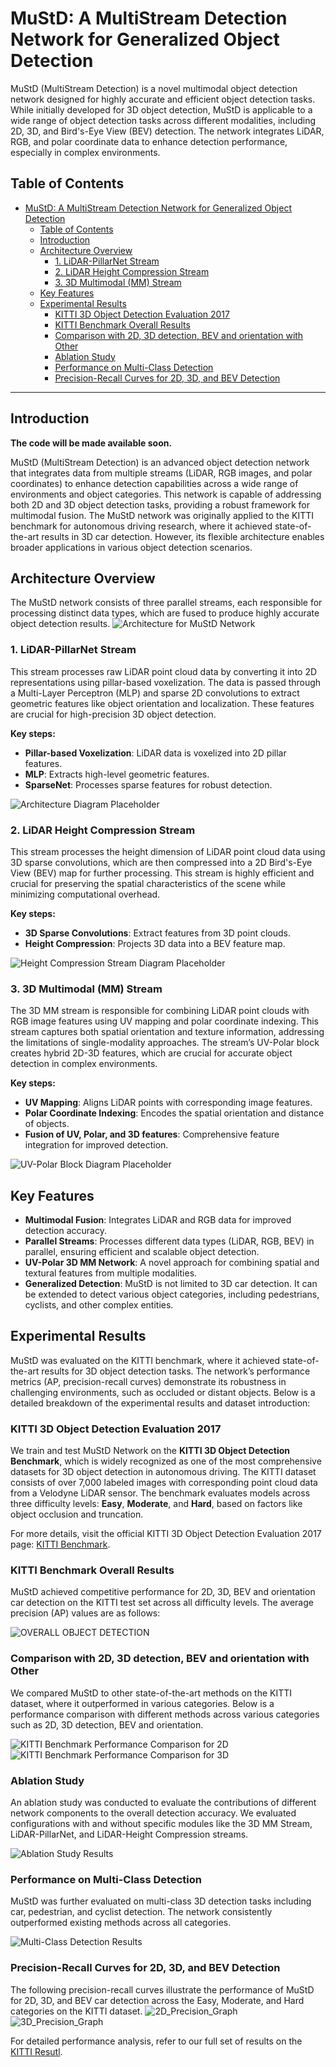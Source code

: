 # MuStD: A MultiStream Detection Network for Generalized Object Detection

MuStD (MultiStream Detection) is a novel multimodal object detection network designed for highly accurate and efficient object detection tasks. While initially developed for 3D object detection, MuStD is applicable to a wide range of object detection tasks across different modalities, including 2D, 3D, and Bird's-Eye View (BEV) detection. The network integrates LiDAR, RGB, and polar coordinate data to enhance detection performance, especially in complex environments.

## Table of Contents

- [MuStD: A MultiStream Detection Network for Generalized Object Detection](#mustd-a-multistream-detection-network-for-generalized-object-detection)
  - [Table of Contents](#table-of-contents)
  - [Introduction](#introduction)
  - [Architecture Overview](#architecture-overview)
    - [1. LiDAR-PillarNet Stream](#1-lidar-pillarnet-stream)
    - [2. LiDAR Height Compression Stream](#2-lidar-height-compression-stream)
    - [3. 3D Multimodal (MM) Stream](#3-3d-multimodal-mm-stream)
  - [Key Features](#key-features)
  - [Experimental Results](#experimental-results)
    - [KITTI 3D Object Detection Evaluation 2017](#kitti-3d-object-detection-evaluation-2017)
    - [KITTI Benchmark Overall Results](#kitti-benchmark-overall-results)
    - [Comparison with 2D, 3D detection, BEV and orientation with Other](#comparison-with-2d-3d-detection-bev-and-orientation-with-other)
    - [Ablation Study](#ablation-study)
    - [Performance on Multi-Class Detection](#performance-on-multi-class-detection)
    - [Precision-Recall Curves for 2D, 3D, and BEV Detection](#precision-recall-curves-for-2d-3d-and-bev-detection)

---

## Introduction

**The code will be made available soon.**

MuStD (MultiStream Detection) is an advanced object detection network that integrates data from multiple streams (LiDAR, RGB images, and polar coordinates) to enhance detection capabilities across a wide range of environments and object categories. This network is capable of addressing both 2D and 3D object detection tasks, providing a robust framework for multimodal fusion. The MuStD network was originally applied to the KITTI benchmark for autonomous driving research, where it achieved state-of-the-art results in 3D car detection. However, its flexible architecture enables broader applications in various object detection scenarios.

## Architecture Overview

The MuStD network consists of three parallel streams, each responsible for processing distinct data types, which are fused to produce highly accurate object detection results.
![Architecture for MuStD Network](docs/Figures/pipeline.png)

### 1. LiDAR-PillarNet Stream
This stream processes raw LiDAR point cloud data by converting it into 2D representations using pillar-based voxelization. The data is passed through a Multi-Layer Perceptron (MLP) and sparse 2D convolutions to extract geometric features like object orientation and localization. These features are crucial for high-precision 3D object detection.

**Key steps:**
- **Pillar-based Voxelization**: LiDAR data is voxelized into 2D pillar features.
- **MLP**: Extracts high-level geometric features.
- **SparseNet**: Processes sparse features for robust detection.

![Architecture Diagram Placeholder](docs/Figures/streamA.png)

### 2. LiDAR Height Compression Stream
This stream processes the height dimension of LiDAR point cloud data using 3D sparse convolutions, which are then compressed into a 2D Bird's-Eye View (BEV) map for further processing. This stream is highly efficient and crucial for preserving the spatial characteristics of the scene while minimizing computational overhead.

**Key steps:**
- **3D Sparse Convolutions**: Extract features from 3D point clouds.
- **Height Compression**: Projects 3D data into a BEV feature map.

![Height Compression Stream Diagram Placeholder](docs/Figures/streamB.png)

### 3. 3D Multimodal (MM) Stream
The 3D MM stream is responsible for combining LiDAR point clouds with RGB image features using UV mapping and polar coordinate indexing. This stream captures both spatial orientation and texture information, addressing the limitations of single-modality approaches. The stream’s UV-Polar block creates hybrid 2D-3D features, which are crucial for accurate object detection in complex environments.

**Key steps:**
- **UV Mapping**: Aligns LiDAR points with corresponding image features.
- **Polar Coordinate Indexing**: Encodes the spatial orientation and distance of objects.
- **Fusion of UV, Polar, and 3D features**: Comprehensive feature integration for improved detection.

![UV-Polar Block Diagram Placeholder](docs/Figures/streamC.png)

## Key Features

- **Multimodal Fusion**: Integrates LiDAR and RGB data for improved detection accuracy.
- **Parallel Streams**: Processes different data types (LiDAR, RGB, BEV) in parallel, ensuring efficient and scalable object detection.
- **UV-Polar 3D MM Network**: A novel approach for combining spatial and textural features from multiple modalities.
- **Generalized Detection**: MuStD is not limited to 3D car detection. It can be extended to detect various object categories, including pedestrians, cyclists, and other complex entities.

## Experimental Results

MuStD was evaluated on the KITTI benchmark, where it achieved state-of-the-art results for 3D object detection tasks. The network’s performance metrics (AP, precision-recall curves) demonstrate its robustness in challenging environments, such as occluded or distant objects. Below is a detailed breakdown of the experimental results and dataset introduction:

### KITTI 3D Object Detection Evaluation 2017

We train and test MuStD Network on the **KITTI 3D Object Detection Benchmark**, which is widely recognized as one of the most comprehensive datasets for 3D object detection in autonomous driving. The KITTI dataset consists of over 7,000 labeled images with corresponding point cloud data from a Velodyne LiDAR sensor. The benchmark evaluates models across three difficulty levels: **Easy**, **Moderate**, and **Hard**, based on factors like object occlusion and truncation.

For more details, visit the official KITTI 3D Object Detection Evaluation 2017 page: [KITTI Benchmark](https://www.cvlibs.net/datasets/kitti/eval_object.php?obj_benchmark=3d).


### KITTI Benchmark Overall Results
MuStD achieved competitive performance for 2D, 3D, BEV and orientation car detection on the KITTI test set across all difficulty levels. The average precision (AP) values are as follows:

![OVERALL OBJECT DETECTION](docs/Figures/RESULT_OF_OVERALL_OBJECT_DETECTION.png)

### Comparison with 2D, 3D detection, BEV and orientation with Other 

We compared MuStD to other state-of-the-art methods on the KITTI dataset, where it outperformed in various categories. Below is a performance comparison with different methods across various categories such as 2D, 3D detection, BEV and orientation.

![KITTI Benchmark Performance Comparison for 2D](docs/Figures/RESULT_OF_2D_CAR_DETECTION_AND_ORIENTATION.png)
![KITTI Benchmark Performance Comparison for 3D](docs/Figures/RESULT_OF_CAR_3D_AND_BIRD’S-EYE_VIEW_(BEV)_DETECTION.png)


### Ablation Study

An ablation study was conducted to evaluate the contributions of different network components to the overall detection accuracy. We evaluated configurations with and without specific modules like the 3D MM Stream, LiDAR-PillarNet, and LiDAR-Height Compression streams.

![Ablation Study Results](docs/Figures/ABLATION_STUDY_ON_THE_KITTI_OBJECT_DETECTION.png)

### Performance on Multi-Class Detection

MuStD was further evaluated on multi-class 3D detection tasks including car, pedestrian, and cyclist detection. The network consistently outperformed existing methods across all categories.

![Multi-Class Detection Results](docs/Figures/COMPARISON_ON_KETTI_VALIDATION_SET.png)

### Precision-Recall Curves for 2D, 3D, and BEV Detection

The following precision-recall curves illustrate the performance of MuStD for 2D, 3D, and BEV car detection across the Easy, Moderate, and Hard categories on the KITTI dataset.
![2D_Precision_Graph](docs/Figures/2D_Precision_Graph-2.PNG)
![3D_Precision_Graph](docs/Figures/3D_Precision_Graph-1.PNG)

For detailed performance analysis, refer to our full set of results on the [KITTI Resutl](https://www.cvlibs.net/datasets/kitti/eval_object_detail.php?&result=d162ec699d6992040e34314d19ab7f5c217075e0).

